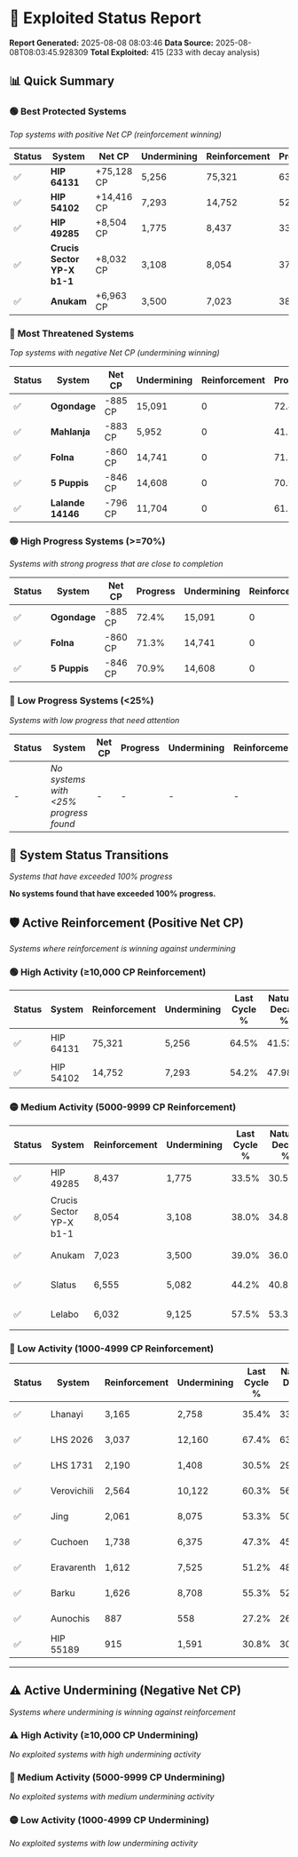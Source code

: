 # 🌟 Exploited Status Report

**Report Generated:** 2025-08-08 08:03:46
**Data Source:** 2025-08-08T08:03:45.928309
**Total Exploited:** 415 (233 with decay analysis)

## 📊 Quick Summary

### 🟢 **Best Protected Systems**
*Top systems with positive Net CP (reinforcement winning)*

| Status | System | Net CP | Undermining | Reinforcement | Progress |
|--------|--------|--------|-------------|---------------|----------|
| ✅ | **HIP 64131** | +75,128 CP | 5,256 | 75,321 | 63.0% |
| ✅ | **HIP 54102** | +14,416 CP | 7,293 | 14,752 | 52.1% |
| ✅ | **HIP 49285** | +8,504 CP | 1,775 | 8,437 | 33.0% |
| ✅ | **Crucis Sector YP-X b1-1** | +8,032 CP | 3,108 | 8,054 | 37.1% |
| ✅ | **Anukam** | +6,963 CP | 3,500 | 7,023 | 38.0% |

### 🔴 **Most Threatened Systems**
*Top systems with negative Net CP (undermining winning)*

| Status | System | Net CP | Undermining | Reinforcement | Progress |
|--------|--------|--------|-------------|---------------|----------|
| ✅ | **Ogondage** | -885 CP | 15,091 | 0 | 72.4% |
| ✅ | **Mahlanja** | -883 CP | 5,952 | 0 | 41.3% |
| ✅ | **Folna** | -860 CP | 14,741 | 0 | 71.3% |
| ✅ | **5 Puppis** | -846 CP | 14,608 | 0 | 70.9% |
| ✅ | **Lalande 14146** | -796 CP | 11,704 | 0 | 61.2% |

### 🟢 **High Progress Systems (>=70%)**
*Systems with strong progress that are close to completion*

| Status | System | Net CP | Progress | Undermining | Reinforcement |
|--------|--------|--------|----------|-------------|---------------|
| ✅ | **Ogondage** | -885 CP | 72.4% | 15,091 | 0 |
| ✅ | **Folna** | -860 CP | 71.3% | 14,741 | 0 |
| ✅ | **5 Puppis** | -846 CP | 70.9% | 14,608 | 0 |

### 🔴 **Low Progress Systems (<25%)**
*Systems with low progress that need attention*

| Status | System | Net CP | Progress | Undermining | Reinforcement |
|--------|--------|--------|----------|-------------|---------------|
| - | *No systems with <25% progress found* | - | - | - | - |
## 🔄 System Status Transitions
*Systems that have exceeded 100% progress*

**No systems found that have exceeded 100% progress.**

## 🛡️ Active Reinforcement (Positive Net CP)
*Systems where reinforcement is winning against undermining*

### 🟢 High Activity (≥10,000 CP Reinforcement)

| Status | System | Reinforcement | Undermining | Last Cycle % | Natural Decay % | Current Progress % | Current CP | Net CP | Activity |
|--------|--------|---------------|-------------|--------------|-----------------|-------------------|------------|--------|----------|
| ✅ | HIP 64131 | 75,321 | 5,256 | 64.5% | 41.53% | 63.0% | 220,500 | +75,128 | 🟢 High Reinforcement |
| ✅ | HIP 54102 | 14,752 | 7,293 | 54.2% | 47.98% | 52.1% | 182,350 | +14,416 | 🟢 High Reinforcement |

### 🟡 Medium Activity (5000-9999 CP Reinforcement)

| Status | System | Reinforcement | Undermining | Last Cycle % | Natural Decay % | Current Progress % | Current CP | Net CP | Activity |
|--------|--------|---------------|-------------|--------------|-----------------|-------------------|------------|--------|----------|
| ✅ | HIP 49285 | 8,437 | 1,775 | 33.5% | 30.57% | 33.0% | 115,500 | +8,504 | 🟡 Medium Reinforcement |
| ✅ | Crucis Sector YP-X b1-1 | 8,054 | 3,108 | 38.0% | 34.81% | 37.1% | 129,850 | +8,032 | 🟡 Medium Reinforcement |
| ✅ | Anukam | 7,023 | 3,500 | 39.0% | 36.01% | 38.0% | 133,000 | +6,963 | 🟡 Medium Reinforcement |
| ✅ | Slatus | 6,555 | 5,082 | 44.2% | 40.89% | 42.7% | 149,450 | +6,346 | 🟡 Medium Reinforcement |
| ✅ | Lelabo | 6,032 | 9,125 | 57.5% | 53.35% | 54.9% | 192,149 | +5,440 | 🟡 Medium Reinforcement |

### 🔴 Low Activity (1000-4999 CP Reinforcement)

| Status | System | Reinforcement | Undermining | Last Cycle % | Natural Decay % | Current Progress % | Current CP | Net CP | Activity |
|--------|--------|---------------|-------------|--------------|-----------------|-------------------|------------|--------|----------|
| ✅ | Lhanayi | 3,165 | 2,758 | 35.4% | 33.70% | 34.6% | 121,100 | +3,167 | 🔵 Low Reinforcement |
| ✅ | LHS 2026 | 3,037 | 12,160 | 67.4% | 63.24% | 63.9% | 223,650 | +2,317 | 🔵 Low Reinforcement |
| ✅ | LHS 1731 | 2,190 | 1,408 | 30.5% | 29.44% | 30.1% | 105,350 | +2,293 | 🔵 Low Reinforcement |
| ✅ | Verovichili | 2,564 | 10,122 | 60.3% | 56.83% | 57.4% | 200,899 | +1,999 | 🔵 Low Reinforcement |
| ✅ | Jing | 2,061 | 8,075 | 53.3% | 50.52% | 51.0% | 178,500 | +1,689 | 🔵 Low Reinforcement |
| ✅ | Cuchoen | 1,738 | 6,375 | 47.3% | 45.08% | 45.5% | 159,250 | +1,468 | 🔵 Low Reinforcement |
| ✅ | Eravarenth | 1,612 | 7,525 | 51.2% | 48.74% | 49.1% | 171,850 | +1,267 | 🔵 Low Reinforcement |
| ✅ | Barku | 1,626 | 8,708 | 55.3% | 52.46% | 52.8% | 184,800 | +1,191 | 🔵 Low Reinforcement |
| ✅ | Aunochis | 887 | 558 | 27.2% | 26.70% | 27.0% | 94,500 | +1,035 | 🔵 Low Reinforcement |
| ✅ | HIP 55189 | 915 | 1,591 | 30.8% | 30.01% | 30.3% | 106,050 | +1,003 | 🔵 Low Reinforcement |


---

## ⚠️ Active Undermining (Negative Net CP)
*Systems where undermining is winning against reinforcement*

### ⚠️ High Activity (≥10,000 CP Undermining)

*No exploited systems with high undermining activity*

### 🔶 Medium Activity (5000-9999 CP Undermining)

*No exploited systems with medium undermining activity*

### 🟡 Low Activity (1000-4999 CP Undermining)

*No exploited systems with low undermining activity*
